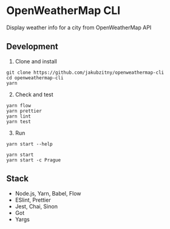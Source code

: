 # OpenWeatherMap CLI

Display weather info for a city from OpenWeatherMap API

## Development

1. Clone and install

```
git clone https://github.com/jakubzitny/openweathermap-cli
cd openweathermap-cli
yarn
```

2. Check and test

```
yarn flow
yarn prettier
yarn lint
yarn test
```

3. Run

```
yarn start --help

yarn start
yarn start -c Prague
```


## Stack

- Node.js, Yarn, Babel, Flow
- ESlint, Prettier
- Jest, Chai, Sinon
- Got
- Yargs
